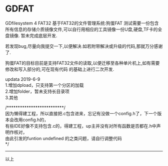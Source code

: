 # GDFAT
GDfilesystem 4 FAT32
基于FAT32的文件管理系统:狗蛋FAT
测试需要一份包含所有信息的存储介质镜像文件,可以自行用相应的工具镜像一份U盘,硬盘,TF卡的全盘镜像.
暂未完成底层开发.

若发现bug,尽量向我提交一下,以便解决.如若附带解决或升级的代码,那就万分感谢了.

狗蛋FAT的目标目前是支持FAT32文件的读取,以便迁移至各种单片机上,如有需要修改和写入部分的,可在现有代码
的基础上进行二次开发.

updata 2019-6-9
</br>
1.增加dpload，只支持第一个分区的加载
</br>
2.增加folder，暂未支持长目录项
</br>
3.其他

/**************************/
</br>
  因为懒得建工程，所以直接把.c包含进来，忘记有没做一个config.h了，下一个版本会改用config.h的，
 </br>
  有些IDE好像不支持包含.c的，得建工程，up主并没有对所有函数是否都在.h中声明作核对，
  </br>
  由此引发的funtion undefined 的之类问题，请自行调整代码
  </br>
*/
</br>
<hr>
以上
